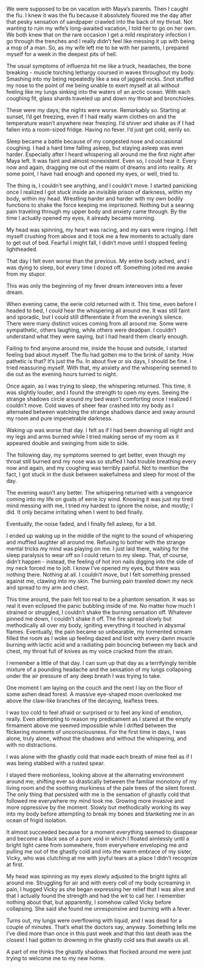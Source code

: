  

We were supposed to be on vacation with Maya’s parents. Then I caught the flu. I knew it was the flu because it absolutely floored me the day after that pesky sensation of sandpaper crawled into the back of my throat. Not wanting to ruin my wife’s long-awaited vacation, I told her to go on her own. We both knew that on the rare occasion I get a mild respiratory infection I go through the trenches and I really didn’t feel like messing it up with being a mop of a man. So, as my wife left me to be with her parents, I prepared myself for a week in the deepest pits of hell.

The usual symptoms of influenza hit me like a truck, headaches, the bone breaking - muscle torching lethargy coursed in waves throughout my body. Smashing into my being repeatedly like a sea of jagged rocks. Snot stuffed my nose to the point of me being unable to exert myself at all without feeling like my lungs sinking into the waters of an arctic ocean. With each coughing fit, glass shards traveled up and down my throat and bronchioles.

These were my days; the nights were worse. Remarkably so. Starting at sunset, I’d get freezing, even if I had really warm clothes on and the temperature wasn’t anywhere near freezing. I’d shiver and shake as if I had fallen into a room-sized fridge. Having no fever. I’d just get cold, eerily so.

Sleep became a battle because of my congested nose and occasional coughing. I had a hard time falling asleep, but staying asleep was even harder. Especially after I heard whispering all around me the first night after Maya left. It was faint and almost nonexistent. Even so, I could hear it. Every now and again, dragging me out of the realm of dreams and into reality. At some point, I have had enough and opened my eyes, or well, tried to.

The thing is, I couldn’t see anything, and I couldn’t move. I started panicking once I realized I got stuck inside an invisible prison of darkness, within my body, within my head. Wrestling harder and harder with my own bodily functions to shake the force keeping me imprisoned. Nothing but a searing pain traveling through my upper body and anxiety came through. By the time I actually opened my eyes, it already became morning.

My head was spinning, my heart was racing, and my ears were ringing. I felt myself crushing from above and it took me a few moments to actually dare to get out of bed. Fearful I might fall, I didn’t move until I stopped feeling lightheaded.

That day I felt even worse than the previous. My entire body ached, and I was dying to sleep, but every time I dozed off. Something jolted me awake from my stupor.

This was only the beginning of my fever dream interwoven into a fever dream.

When evening came, the eerie cold returned with it. This time, even before I headed to bed, I could hear the whispering all around me. It was still faint and sporadic, but I could still differentiate it from the evening’s silence. There were many distinct voices coming from all around me. Some were sympathetic, others laughing, while others were deadpan. I couldn’t understand what they were saying, but I had heard them clearly enough.

Failing to find anyone around me, inside the house and outside, I started feeling bad about myself. The flu had gotten me to the brink of sanity. How pathetic is that? It’s just the flu. In about five or six days, I should be fine. I tried reassuring myself. With that, my anxiety and the whispering seemed to die out as the evening hours turned to night.

Once again, as I was trying to sleep, the whispering returned. This time, it was slightly louder, and I found the strength to open my eyes. Seeing the strange shadows circle around my bed wasn’t comforting once I realized I couldn’t move. Cold waves of sheer fear crashed into my body as I alternated between watching the strange shadows dance and sway around my room and pure impenetrable darkness.

Waking up was worse that day. I felt as if I had been drowning all night and my legs and arms burned while I tried making sense of my room as it appeared double and swinging from side to side.

The following day, my symptoms seemed to get better, even though my throat still burned and my nose was so stuffed I had trouble breathing every now and again, and my coughing was terribly painful. Not to mention the fact, I got stuck in the dusk between wakefulness and sleep for most of the day.

The evening wasn’t any better. The whispering returned with a vengeance coming into my life on gusts of eerie icy wind. Knowing it was just my tired mind messing with me, I tried my hardest to ignore the noise, and mostly; I did. It only became irritating when I went to bed finally.

Eventually, the noise faded, and I finally fell asleep, for a bit.

I ended up waking up in the middle of the night to the sound of whispering and muffled laughter all around me. Refusing to bother with the strange mental tricks my mind was playing on me. I just laid there, waiting for the sleep paralysis to wear off so I could return to my sleep. That, of course, didn’t happen - instead, the feeling of hot iron nails digging into the side of my neck forced me to jolt. I know I’ve opened my eyes, but there was nothing there. Nothing at all. I couldn’t move, but I felt something pressed against me, clawing into my skin. The burning pain traveled down my neck and spread to my arm and chest.

This time around, the pain felt too real to be a phantom sensation. It was so real it even eclipsed the panic bubbling inside of me. No matter how much I strained or struggled, I couldn’t shake the burning sensation off. Whatever pinned me down, I couldn’t shake it off. The fire spread slowly but methodically all over my body, igniting everything it touched in abysmal flames. Eventually, the pain became so unbearable, my tormented scream filled the room as I woke up feeling dazed and lost with every damn muscle burning with lactic acid and a radiating pain bouncing between my back and chest, my throat full of knives as my voice cracked from the strain.

I remember a little of that day. I can sum up that day as a terrifyingly terrible mixture of a pounding headache and the sensation of my lungs collapsing under the air pressure of any deep breath I was trying to take.

One moment I am laying on the couch and the next I lay on the floor of some ashen dead forest. A massive eye-shaped moon overlooked me above the claw-like branches of the decaying, leafless trees.

I was too cold to feel afraid or surprised or to feel any kind of emotion, really. Even attempting to reason my predicament as I stared at the empty firmament above me seemed impossible while I drifted between the flickering moments of unconsciousness. For the first time in days, I was alone, truly alone, without the shadows and without the whispering, and with no distractions.

I was alone with the ghastly cold that made each breath of mine feel as if I was being stabbed with a rusted spear.

I stayed there motionless, looking above at the alternating environment around me; shifting ever so drastically between the familiar monotony of my living room and the soothing murkiness of the pale trees of the silent forest. The only thing that persisted with me is the sensation of ghastly cold that followed me everywhere my mind took me. Growing more invasive and more oppressive by the moment. Slowly but methodically working its way into my body before attempting to break my bones and blanketing me in an ocean of frigid isolation.

It almost succeeded because for a moment everything seemed to disappear and become a black sea of a pure void in which I floated aimlessly until a bright light came from somewhere, from everywhere enveloping me and pulling me out of the ghastly cold and into the warm embrace of my sister, Vicky, who was clutching at me with joyful tears at a place I didn’t recognize at first.

My head was spinning as my eyes slowly adjusted to the bright lights all around me. Struggling for air and with every cell of my body screaming in pain, I hugged Vicky as she began expressing her relief that I was alive and that I actually found the strength and had the wit to call her. I remember nothing about that, but apparently, I somehow called Vicky before collapsing. She said she found me unresponsive and burning with a fever.

Turns out, my lungs were overflowing with liquid, and I was dead for a couple of minutes. That’s what the doctors say, anyway. Something tells me I’ve died more than once in this past week and that this last death was the closest I had gotten to drowning in the ghastly cold sea that awaits us all.

A part of me thinks the ghastly shadows that flocked around me were just trying to welcome me to my new home.